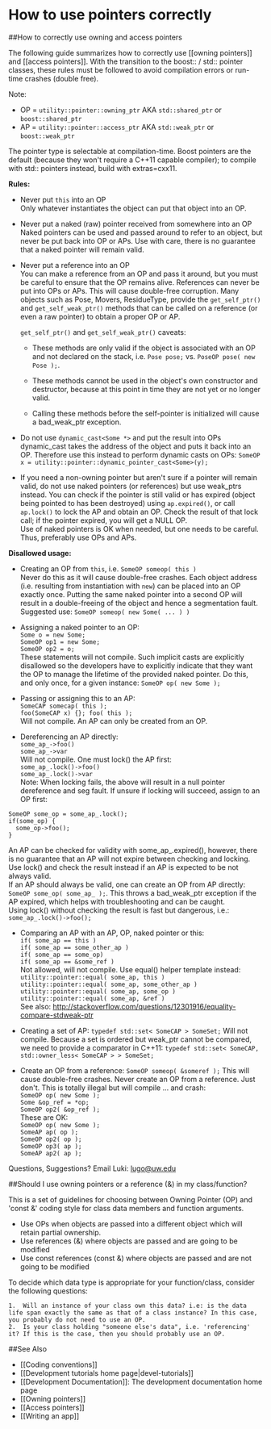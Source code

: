 # How to use pointers correctly

##How to correctly use owning and access pointers

The following guide summarizes how to correctly use [[owning pointers]] and [[access pointers]]. With the transition to the boost:: / std:: pointer classes, these rules must be followed to avoid compilation errors or run-time crashes (double free).

Note:

* OP = `utility::pointer::owning_ptr` AKA `std::shared_ptr` or `boost::shared_ptr`
* AP = `utility::pointer::access_ptr` AKA `std::weak_ptr` or `boost::weak_ptr`

The pointer type is selectable at compilation-time. Boost pointers are the default (because they won't require a C++11 capable compiler); to compile with std:: pointers instead, build with extras=cxx11.
  
**Rules:**

* Never put `this` into an OP  
Only whatever instantiates the object can put that object into an OP.

* Never put a naked (raw) pointer received from somewhere into an OP  
Naked pointers can be used and passed around to refer to an object, but never be put back into OP or APs. Use with care, there is no guarantee that a naked pointer will remain valid.

* Never put a reference into an OP  
You can make a reference from an OP and pass it around, but you must be careful to ensure that the OP remains alive. References can never be put into OPs or APs. This will cause double-free corruption. Many objects such as Pose, Movers, ResidueType, provide the `get_self_ptr()` and `get_self_weak_ptr()` methods that can be called on a reference (or even a raw pointer) to obtain a proper OP or AP.  
  
    `get_self_ptr()` and `get_self_weak_ptr()` caveats:  
    * These methods are only valid if the object is associated with an OP and not declared on the stack, i.e. `Pose pose;` vs. `PoseOP pose( new Pose );`.

    * These methods cannot be used in the object's own constructor and destructor, because at this point in time they are not yet or no longer valid.

    * Calling these methods before the self-pointer is initialized will cause a bad_weak_ptr exception.

* Do not use `dynamic_cast<Some *>` and put the result into OPs  
dynamic_cast takes the address of the object and puts it back into an OP. Therefore use this instead to perform dynamic casts on OPs: `SomeOP x = utility::pointer::dynamic_pointer_cast<Some>(y);`
 
* If you need a non-owning pointer but aren't sure if a pointer will remain valid, do not use naked pointers (or references) but use weak_ptrs instead. You can check if the pointer is still valid or has expired (object being pointed to has been destroyed) using `ap.expired()`, or call `ap.lock()` to lock the AP and obtain an OP. Check the result of that lock call; if the pointer expired, you will get a NULL OP.  
Use of naked pointers is OK when needed, but one needs to be careful. Thus, preferably use OPs and APs.

**Disallowed usage:**

* Creating an OP from `this`, i.e. `SomeOP someop( this )`  
Never do this as it will cause double-free crashes. Each object address (i.e. resulting from instantiation with `new`) can be placed into an OP exactly once. Putting the same naked pointer into a second OP will result in a double-freeing of the object and hence a segmentation fault.  
Suggested use: `SomeOP someop( new Some( ... ) )`
   
* Assigning a naked pointer to an OP:  
`Some o = new Some;`  
`SomeOP op1 = new Some;`  
`SomeOP op2 = o;`  
These statements will not compile. Such implicit casts are explicitly disallowed so the developers have to explicitly indicate that they want the OP to manage the lifetime of the provided naked pointer. Do this, and only once, for a given instance:
`SomeOP op( new Some );`

* Passing or assigning this to an AP:  
`SomeCAP somecap( this );`  
`foo(SomeCAP x) {}; foo( this );`  
Will not compile. An AP can only be created from an OP.
   
* Dereferencing an AP directly:  
`some_ap_->foo()`  
`some_ap_->var`  
Will not compile. One must lock() the AP first:  
`some_ap_.lock()->foo()`  
`some_ap_.lock()->var`  
Note: When locking fails, the above will result in a null pointer dereference and seg fault. If unsure if locking will succeed, assign to an OP first:  
```
SomeOP some_op = some_ap_.lock();
if(some_op) {
  some_op->foo();
}
```  
An AP can be checked for validity with some_ap_.expired(), however, there is no guarantee that an AP will not expire between checking and locking. Use lock() and check the result instead if an AP is expected to be not always valid.  
If an AP should always be valid, one can create an OP from AP directly: `SomeOP some_op( some_ap_ );`. This throws a bad_weak_ptr exception if the AP expired, which helps with troubleshooting and can be caught.  
Using lock() without checking the result is fast but dangerous, i.e.: `some_ap_.lock()->foo();`
   
* Comparing an AP with an AP, OP, naked pointer or this:  
`if( some_ap == this )`  
`if( some_ap == some_other_ap )`  
`if( some_ap == some_op)`  
`if( some_ap == &some_ref )`  
Not allowed, will not compile. Use equal() helper template instead:  
`utility::pointer::equal( some_ap, this )`  
`utility::pointer::equal( some_ap, some_other_ap )`  
`utility::pointer::equal( some_ap, some_op )`  
`utility::pointer::equal( some_ap, &ref )`  
See also: http://stackoverflow.com/questions/12301916/equality-compare-stdweak-ptr

* Creating a set of AP: `typedef std::set< SomeCAP > SomeSet;`
Will not compile. Because a set is ordered but weak_ptr cannot be compared, we need to provide a comparator in C++11: `typedef std::set< SomeCAP, std::owner_less< SomeCAP > > SomeSet;`

* Create an OP from a reference: `SomeOP someop( &someref );`
This will cause double-free crashes. Never create an OP from a reference.  Just don't. This is totally illegal but will compile ... and crash:  
`SomeOP op( new Some );`  
`Some &op_ref = *op;`  
`SomeOP op2( &op_ref );`  
These are OK:  
`SomeOP op( new Some );`  
`SomeAP ap( op );`  
`SomeOP op2( op );`  
`SomeOP op3( ap );`  
`SomeAP ap2( ap );`  

Questions, Suggestions? Email Luki: lugo@uw.edu

##Should I use owning pointers or a reference (&) in my class/function?

This is a set of guidelines for choosing between Owning Pointer (OP) and 'const &' coding style for class data members and function arguments.

-   Use OPs when objects are passed into a different object which will retain partial ownership.
-   Use references (&) where objects are passed and are going to be modified
-   Use const references (const &) where objects are passed and are not going to be modified

To decide which data type is appropriate for your function/class, consider the following questions:

    1.  Will an instance of your class own this data? i.e: is the data life span exactly the same as that of a class instance? In this case, you probably do not need to use an OP.
    2.  Is your class holding "someone else's data", i.e. 'referencing' it? If this is the case, then you should probably use an OP.

##See Also

* [[Coding conventions]]
* [[Development tutorials home page|devel-tutorials]]
* [[Development Documentation]]: The development documentation home page
* [[Owning pointers]]
* [[Access pointers]]
* [[Writing an app]]